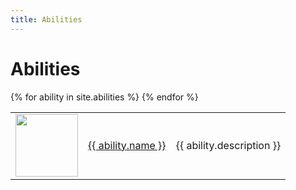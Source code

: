 ```yaml
---
title: Abilities
---
```


<h1>Abilities</h1>
<table>
{% for ability in site.abilities %}
   
   <tr>
        <td>
            <img width = '100' height = '100' src = '{{ ability.image }}' />
        </td>
        <td><a href = '{{ ability.url }}'>{{ ability.name }}</a></td>
        <td>{{ ability.description }}</td>
    </tr>
{% endfor %}
</table>

